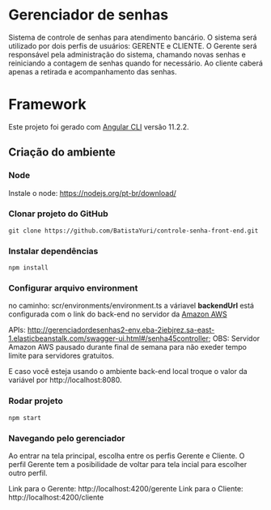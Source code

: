 # Gerenciador de senhas

Sistema de controle de senhas para atendimento bancário. O sistema será utilizado por dois perfis de usuários: GERENTE e CLIENTE. O Gerente será responsável pela administração do sistema, chamando novas senhas e reiniciando a contagem de senhas quando for necessário. Ao cliente caberá apenas a retirada e acompanhamento das senhas.

# Framework
Este projeto foi gerado com [Angular CLI](https://github.com/angular/angular-cli) versão 11.2.2.


## Criação do ambiente
### Node
Instale o node: https://nodejs.org/pt-br/download/

### Clonar projeto do GitHub
`git clone https://github.com/BatistaYuri/controle-senha-front-end.git`

### Instalar dependências
`npm install`

### Configurar arquivo environment
no caminho: scr/environments/environment.ts
a váriavel **backendUrl** está configurada com o link do back-end no servidor da [Amazon AWS](https://aws.amazon.com/pt/)

APIs: http://gerenciadordesenhas2-env.eba-2iebjrez.sa-east-1.elasticbeanstalk.com/swagger-ui.html#/senha45controller;
OBS: Servidor Amazon AWS pausado durante final de semana para não exeder tempo limite para servidores gratuitos.

E caso você esteja usando o ambiente back-end local troque o valor da variável por http://localhost:8080.

### Rodar projeto
`npm start`

### Navegando pelo gerenciador
Ao entrar na tela principal, escolha entre os perfis Gerente e Cliente. O perfil Gerente tem a posibilidade de voltar para tela incial para escolher outro perfil.

Link para o Gerente: http://localhost:4200/gerente
Link para o Cliente: http://localhost:4200/cliente

